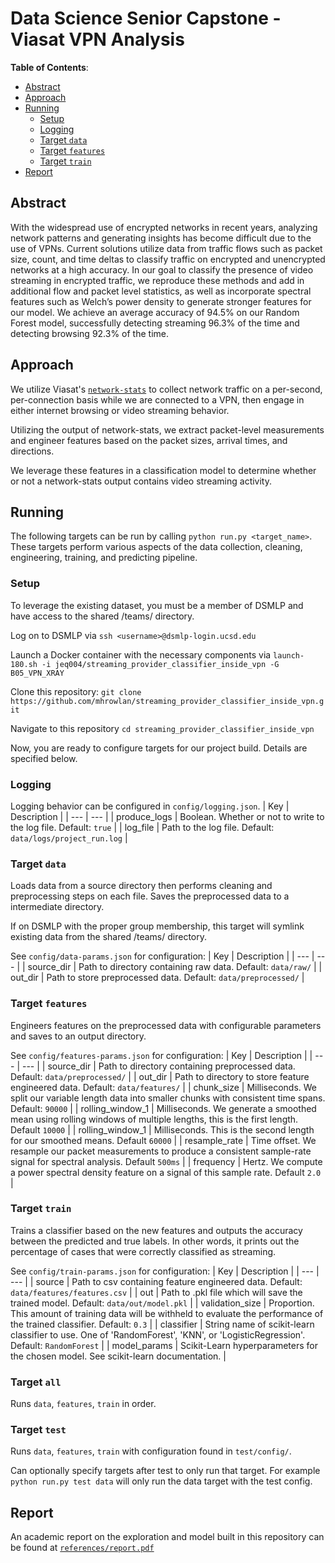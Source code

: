 # Data Science Senior Capstone - Viasat VPN Analysis

**Table of Contents**:
- [Abstract](#abstract)
- [Approach](#approach)
- [Running](#running)
  - [Setup](#setup)
  - [Logging](#logging)
  - [Target `data`](#target-data)
  - [Target `features`](#target-features)
  - [Target `train`](#target-train)
- [Report](#report)

## Abstract

With the widespread use of encrypted networks in recent years, analyzing network patterns and generating insights has become difficult due to the use of VPNs. Current solutions utilize data from traffic flows such as packet size, count, and time deltas to classify traffic on encrypted and unencrypted networks at a high accuracy. In our goal to classify the presence of video streaming in encrypted traffic, we reproduce these methods and add in additional flow and packet level statistics, as well as incorporate spectral features such as Welch’s power density to generate stronger features for our model. We achieve an average accuracy of 94.5% on our Random Forest model, successfully detecting streaming 96.3% of the time and detecting browsing 92.3% of the time.

## Approach

We utilize Viasat's [`network-stats`](https://github.com/Viasat/network-stats) to collect network traffic on a per-second, per-connection basis while we are connected to a VPN, then engage in either internet browsing or video streaming behavior.

Utilizing the output of network-stats, we extract packet-level measurements and engineer features based on the packet sizes, arrival times, and directions.

We leverage these features in a classification model to determine whether or not a network-stats output contains video streaming activity.

## Running

The following targets can be run by calling `python run.py <target_name>`. These targets perform various aspects of the data collection, cleaning, engineering, training, and predicting pipeline.

### Setup

To leverage the existing dataset, you must be a member of DSMLP and have access to the shared /teams/ directory.

Log on to DSMLP via `ssh <username>@dsmlp-login.ucsd.edu`

Launch a Docker container with the necessary components via `launch-180.sh -i jeq004/streaming_provider_classifier_inside_vpn -G B05_VPN_XRAY`

Clone this repository: `git clone https://github.com/mhrowlan/streaming_provider_classifier_inside_vpn.git`

Navigate to this repository `cd streaming_provider_classifier_inside_vpn`

Now, you are ready to configure targets for our project build. Details are specified below.

### Logging

Logging behavior can be configured in `config/logging.json`.
| Key | Description |
| --- | --- |
| produce_logs | Boolean. Whether or not to write to the log file. Default: `true` |
| log_file | Path to the log file. Default: `data/logs/project_run.log` |

### Target `data`

Loads data from a source directory then performs cleaning and preprocessing steps on each file. Saves the preprocessed data to a intermediate directory.

If on DSMLP with the proper group membership, this target will symlink existing data from the shared /teams/ directory.

See `config/data-params.json` for configuration:
| Key | Description |
| --- | --- |
| source_dir | Path to directory containing raw data. Default: `data/raw/` |
| out_dir | Path to store preprocessed data. Default: `data/preprocessed/` |

### Target `features`

Engineers features on the preprocessed data with configurable parameters and saves to an output directory.

See `config/features-params.json` for configuration:
| Key | Description |
| --- | --- |
| source_dir | Path to directory containing preprocessed data. Default: `data/preprocessed/` |
| out_dir | Path to directory to store feature engineered data. Default: `data/features/` |
| chunk_size | Milliseconds. We split our variable length data into smaller chunks with consistent time spans. Default: `90000` |
| rolling_window_1 | Milliseconds. We generate a smoothed mean using rolling windows of multiple lengths, this is the first length. Default `10000` |
| rolling_window_1 | Milliseconds. This is the second length for our smoothed means. Default `60000` |
| resample_rate | Time offset. We resample our packet measurements to produce a consistent sample-rate signal for spectral analysis. Default `500ms` |
| frequency | Hertz. We compute a power spectral density feature on a signal of this sample rate. Default `2.0` |

### Target `train`

Trains a classifier based on the new features and outputs the accuracy between the predicted and true labels. In other words, it prints out the percentage of cases that were correctly classified as streaming.

See `config/train-params.json` for configuration:
| Key | Description |
| --- | --- |
| source | Path to csv containing feature engineered data. Default: `data/features/features.csv` |
| out | Path to .pkl file which will save the trained model. Default: `data/out/model.pkl` |
| validation_size | Proportion. This amount of training data will be withheld to evaluate the performance of the trained classifier. Default: `0.3` |
| classifier | String name of scikit-learn classifier to use. One of 'RandomForest', 'KNN', or 'LogisticRegression'. Default: `RandomForest` |
| model_params | Scikit-Learn hyperparameters for the chosen model. See scikit-learn documentation. |

### Target `all`

Runs `data`, `features`, `train` in order.

### Target `test`

Runs `data`, `features`, `train` with configuration found in `test/config/`.

Can optionally specify targets after test to only run that target. For example `python run.py test data` will only run the data target with the test config.

## Report

An academic report on the exploration and model built in this repository can be found at [`references/report.pdf`](references/report.pdf)
